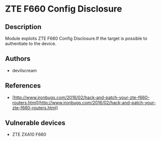 # ZTE F660 Config Disclosure

## Description
Module exploits ZTE F660 Config Disclosure.If the target is possible to authentiate to the device.

## Authors
* devilscream

## References
* [http://www.ironbugs.com/2016/02/hack-and-patch-your-zte-f660-routers.html](http://www.ironbugs.com/2016/02/hack-and-patch-your-zte-f660-routers.html)

## Vulnerable devices
* ZTE ZXA10 F660
